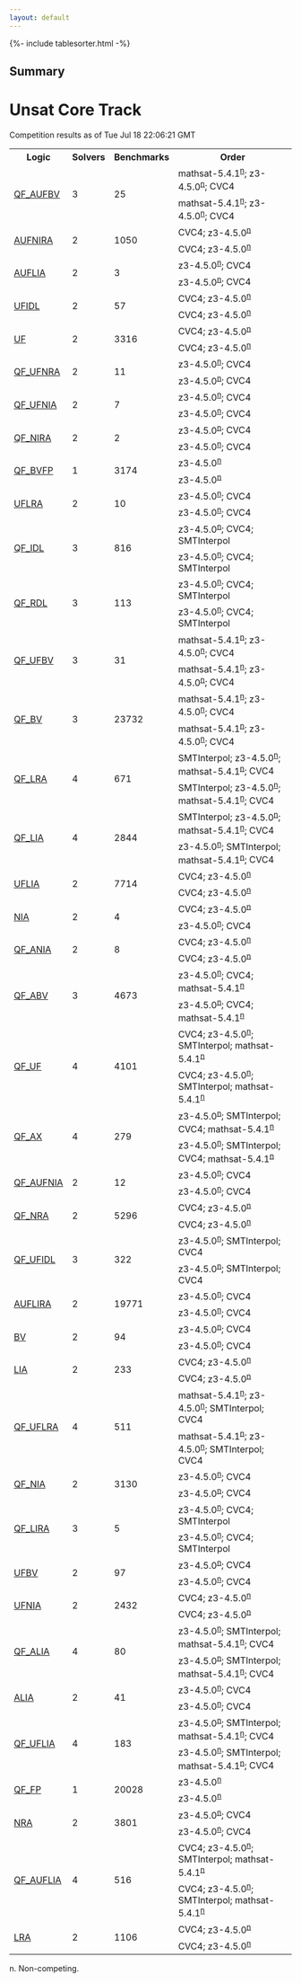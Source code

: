 ```yaml
---
layout: default
---
```

{%- include tablesorter.html -%}

## Summary

<H1>Unsat Core Track</H1>Competition results as of Tue Jul 18 22:06:21 GMT

<table>
<tr class="center">
<th>Logic</th>
<th>Solvers</th>
<th>Benchmarks</th>
<th>Order</th>
</tr>
<tr>
<td rowspan="4"><a href="QF_AUFBV-ucore.html">QF_AUFBV</a>
</td>
<td rowspan="4">3</td>
<td rowspan="4">25</td>
<td><span class="non-competing-grey">mathsat-5.4.1<SUP><a href="#fn">n</a></SUP></span>; <span class="non-competing-grey">z3-4.5.0<SUP><a href="#fn">n</a></SUP></span>; CVC4</td>
</tr>
<tr>
<td><span class="non-competing-grey">mathsat-5.4.1<SUP><a href="#fn">n</a></SUP></span>; <span class="non-competing-grey">z3-4.5.0<SUP><a href="#fn">n</a></SUP></span>; CVC4</td>
</tr>
<tr>
</tr>
<tr>
</tr>
<tr>
<td rowspan="4"><a href="AUFNIRA-ucore.html">AUFNIRA</a>
</td>
<td rowspan="4">2</td>
<td rowspan="4">1050</td>
<td>CVC4; <span class="non-competing-grey">z3-4.5.0<SUP><a href="#fn">n</a></SUP></span>
</td>
</tr>
<tr>
<td>CVC4; <span class="non-competing-grey">z3-4.5.0<SUP><a href="#fn">n</a></SUP></span>
</td>
</tr>
<tr>
</tr>
<tr>
</tr>
<tr>
<td rowspan="4"><a href="AUFLIA-ucore.html">AUFLIA</a>
</td>
<td rowspan="4">2</td>
<td rowspan="4">3</td>
<td><span class="non-competing-grey">z3-4.5.0<SUP><a href="#fn">n</a></SUP></span>; CVC4</td>
</tr>
<tr>
<td><span class="non-competing-grey">z3-4.5.0<SUP><a href="#fn">n</a></SUP></span>; CVC4</td>
</tr>
<tr>
</tr>
<tr>
</tr>
<tr>
<td rowspan="4"><a href="UFIDL-ucore.html">UFIDL</a>
</td>
<td rowspan="4">2</td>
<td rowspan="4">57</td>
<td>CVC4; <span class="non-competing-grey">z3-4.5.0<SUP><a href="#fn">n</a></SUP></span>
</td>
</tr>
<tr>
<td>CVC4; <span class="non-competing-grey">z3-4.5.0<SUP><a href="#fn">n</a></SUP></span>
</td>
</tr>
<tr>
</tr>
<tr>
</tr>
<tr>
<td rowspan="4"><a href="UF-ucore.html">UF</a>
</td>
<td rowspan="4">2</td>
<td rowspan="4">3316</td>
<td>CVC4; <span class="non-competing-grey">z3-4.5.0<SUP><a href="#fn">n</a></SUP></span>
</td>
</tr>
<tr>
<td>CVC4; <span class="non-competing-grey">z3-4.5.0<SUP><a href="#fn">n</a></SUP></span>
</td>
</tr>
<tr>
</tr>
<tr>
</tr>
<tr>
<td rowspan="4"><a href="QF_UFNRA-ucore.html">QF_UFNRA</a>
</td>
<td rowspan="4">2</td>
<td rowspan="4">11</td>
<td><span class="non-competing-grey">z3-4.5.0<SUP><a href="#fn">n</a></SUP></span>; CVC4</td>
</tr>
<tr>
<td><span class="non-competing-grey">z3-4.5.0<SUP><a href="#fn">n</a></SUP></span>; CVC4</td>
</tr>
<tr>
</tr>
<tr>
</tr>
<tr>
<td rowspan="4"><a href="QF_UFNIA-ucore.html">QF_UFNIA</a>
</td>
<td rowspan="4">2</td>
<td rowspan="4">7</td>
<td><span class="non-competing-grey">z3-4.5.0<SUP><a href="#fn">n</a></SUP></span>; CVC4</td>
</tr>
<tr>
<td><span class="non-competing-grey">z3-4.5.0<SUP><a href="#fn">n</a></SUP></span>; CVC4</td>
</tr>
<tr>
</tr>
<tr>
</tr>
<tr>
<td rowspan="4"><a href="QF_NIRA-ucore.html">QF_NIRA</a>
</td>
<td rowspan="4">2</td>
<td rowspan="4">2</td>
<td><span class="non-competing-grey">z3-4.5.0<SUP><a href="#fn">n</a></SUP></span>; CVC4</td>
</tr>
<tr>
<td><span class="non-competing-grey">z3-4.5.0<SUP><a href="#fn">n</a></SUP></span>; CVC4</td>
</tr>
<tr>
</tr>
<tr>
</tr>
<tr>
<td rowspan="4"><a href="QF_BVFP-ucore.html">QF_BVFP</a>
</td>
<td rowspan="4">1</td>
<td rowspan="4">3174</td>
<td><span class="non-competing-grey">z3-4.5.0<SUP><a href="#fn">n</a></SUP></span>
</td>
</tr>
<tr>
<td><span class="non-competing-grey">z3-4.5.0<SUP><a href="#fn">n</a></SUP></span>
</td>
</tr>
<tr>
</tr>
<tr>
</tr>
<tr>
<td rowspan="4"><a href="UFLRA-ucore.html">UFLRA</a>
</td>
<td rowspan="4">2</td>
<td rowspan="4">10</td>
<td><span class="non-competing-grey">z3-4.5.0<SUP><a href="#fn">n</a></SUP></span>; CVC4</td>
</tr>
<tr>
<td><span class="non-competing-grey">z3-4.5.0<SUP><a href="#fn">n</a></SUP></span>; CVC4</td>
</tr>
<tr>
</tr>
<tr>
</tr>
<tr>
<td rowspan="4"><a href="QF_IDL-ucore.html">QF_IDL</a>
</td>
<td rowspan="4">3</td>
<td rowspan="4">816</td>
<td><span class="non-competing-grey">z3-4.5.0<SUP><a href="#fn">n</a></SUP></span>; CVC4; SMTInterpol</td>
</tr>
<tr>
<td><span class="non-competing-grey">z3-4.5.0<SUP><a href="#fn">n</a></SUP></span>; CVC4; SMTInterpol</td>
</tr>
<tr>
</tr>
<tr>
</tr>
<tr>
<td rowspan="4"><a href="QF_RDL-ucore.html">QF_RDL</a>
</td>
<td rowspan="4">3</td>
<td rowspan="4">113</td>
<td><span class="non-competing-grey">z3-4.5.0<SUP><a href="#fn">n</a></SUP></span>; CVC4; SMTInterpol</td>
</tr>
<tr>
<td><span class="non-competing-grey">z3-4.5.0<SUP><a href="#fn">n</a></SUP></span>; CVC4; SMTInterpol</td>
</tr>
<tr>
</tr>
<tr>
</tr>
<tr>
<td rowspan="4"><a href="QF_UFBV-ucore.html">QF_UFBV</a>
</td>
<td rowspan="4">3</td>
<td rowspan="4">31</td>
<td><span class="non-competing-grey">mathsat-5.4.1<SUP><a href="#fn">n</a></SUP></span>; <span class="non-competing-grey">z3-4.5.0<SUP><a href="#fn">n</a></SUP></span>; CVC4</td>
</tr>
<tr>
<td><span class="non-competing-grey">mathsat-5.4.1<SUP><a href="#fn">n</a></SUP></span>; <span class="non-competing-grey">z3-4.5.0<SUP><a href="#fn">n</a></SUP></span>; CVC4</td>
</tr>
<tr>
</tr>
<tr>
</tr>
<tr>
<td rowspan="4"><a href="QF_BV-ucore.html">QF_BV</a>
</td>
<td rowspan="4">3</td>
<td rowspan="4">23732</td>
<td><span class="non-competing-grey">mathsat-5.4.1<SUP><a href="#fn">n</a></SUP></span>; <span class="non-competing-grey">z3-4.5.0<SUP><a href="#fn">n</a></SUP></span>; CVC4</td>
</tr>
<tr>
<td><span class="non-competing-grey">mathsat-5.4.1<SUP><a href="#fn">n</a></SUP></span>; <span class="non-competing-grey">z3-4.5.0<SUP><a href="#fn">n</a></SUP></span>; CVC4</td>
</tr>
<tr>
</tr>
<tr>
</tr>
<tr>
<td rowspan="4"><a href="QF_LRA-ucore.html">QF_LRA</a>
</td>
<td rowspan="4">4</td>
<td rowspan="4">671</td>
<td>SMTInterpol; <span class="non-competing-grey">z3-4.5.0<SUP><a href="#fn">n</a></SUP></span>; <span class="non-competing-grey">mathsat-5.4.1<SUP><a href="#fn">n</a></SUP></span>; CVC4</td>
</tr>
<tr>
<td>SMTInterpol; <span class="non-competing-grey">z3-4.5.0<SUP><a href="#fn">n</a></SUP></span>; <span class="non-competing-grey">mathsat-5.4.1<SUP><a href="#fn">n</a></SUP></span>; CVC4</td>
</tr>
<tr>
</tr>
<tr>
</tr>
<tr>
<td rowspan="4"><a href="QF_LIA-ucore.html">QF_LIA</a>
</td>
<td rowspan="4">4</td>
<td rowspan="4">2844</td>
<td>SMTInterpol; <span class="non-competing-grey">z3-4.5.0<SUP><a href="#fn">n</a></SUP></span>; <span class="non-competing-grey">mathsat-5.4.1<SUP><a href="#fn">n</a></SUP></span>; CVC4</td>
</tr>
<tr>
<td><span class="non-competing-grey">z3-4.5.0<SUP><a href="#fn">n</a></SUP></span>; SMTInterpol; <span class="non-competing-grey">mathsat-5.4.1<SUP><a href="#fn">n</a></SUP></span>; CVC4</td>
</tr>
<tr>
</tr>
<tr>
</tr>
<tr>
<td rowspan="4"><a href="UFLIA-ucore.html">UFLIA</a>
</td>
<td rowspan="4">2</td>
<td rowspan="4">7714</td>
<td>CVC4; <span class="non-competing-grey">z3-4.5.0<SUP><a href="#fn">n</a></SUP></span>
</td>
</tr>
<tr>
<td>CVC4; <span class="non-competing-grey">z3-4.5.0<SUP><a href="#fn">n</a></SUP></span>
</td>
</tr>
<tr>
</tr>
<tr>
</tr>
<tr>
<td rowspan="4"><a href="NIA-ucore.html">NIA</a>
</td>
<td rowspan="4">2</td>
<td rowspan="4">4</td>
<td>CVC4; <span class="non-competing-grey">z3-4.5.0<SUP><a href="#fn">n</a></SUP></span>
</td>
</tr>
<tr>
<td><span class="non-competing-grey">z3-4.5.0<SUP><a href="#fn">n</a></SUP></span>; CVC4</td>
</tr>
<tr>
</tr>
<tr>
</tr>
<tr>
<td rowspan="4"><a href="QF_ANIA-ucore.html">QF_ANIA</a>
</td>
<td rowspan="4">2</td>
<td rowspan="4">8</td>
<td>CVC4; <span class="non-competing-grey">z3-4.5.0<SUP><a href="#fn">n</a></SUP></span>
</td>
</tr>
<tr>
<td>CVC4; <span class="non-competing-grey">z3-4.5.0<SUP><a href="#fn">n</a></SUP></span>
</td>
</tr>
<tr>
</tr>
<tr>
</tr>
<tr>
<td rowspan="4"><a href="QF_ABV-ucore.html">QF_ABV</a>
</td>
<td rowspan="4">3</td>
<td rowspan="4">4673</td>
<td><span class="non-competing-grey">z3-4.5.0<SUP><a href="#fn">n</a></SUP></span>; CVC4; <span class="non-competing-grey">mathsat-5.4.1<SUP><a href="#fn">n</a></SUP></span>
</td>
</tr>
<tr>
<td><span class="non-competing-grey">z3-4.5.0<SUP><a href="#fn">n</a></SUP></span>; CVC4; <span class="non-competing-grey">mathsat-5.4.1<SUP><a href="#fn">n</a></SUP></span>
</td>
</tr>
<tr>
</tr>
<tr>
</tr>
<tr>
<td rowspan="4"><a href="QF_UF-ucore.html">QF_UF</a>
</td>
<td rowspan="4">4</td>
<td rowspan="4">4101</td>
<td>CVC4; <span class="non-competing-grey">z3-4.5.0<SUP><a href="#fn">n</a></SUP></span>; SMTInterpol; <span class="non-competing-grey">mathsat-5.4.1<SUP><a href="#fn">n</a></SUP></span>
</td>
</tr>
<tr>
<td>CVC4; <span class="non-competing-grey">z3-4.5.0<SUP><a href="#fn">n</a></SUP></span>; SMTInterpol; <span class="non-competing-grey">mathsat-5.4.1<SUP><a href="#fn">n</a></SUP></span>
</td>
</tr>
<tr>
</tr>
<tr>
</tr>
<tr>
<td rowspan="4"><a href="QF_AX-ucore.html">QF_AX</a>
</td>
<td rowspan="4">4</td>
<td rowspan="4">279</td>
<td><span class="non-competing-grey">z3-4.5.0<SUP><a href="#fn">n</a></SUP></span>; SMTInterpol; CVC4; <span class="non-competing-grey">mathsat-5.4.1<SUP><a href="#fn">n</a></SUP></span>
</td>
</tr>
<tr>
<td><span class="non-competing-grey">z3-4.5.0<SUP><a href="#fn">n</a></SUP></span>; SMTInterpol; CVC4; <span class="non-competing-grey">mathsat-5.4.1<SUP><a href="#fn">n</a></SUP></span>
</td>
</tr>
<tr>
</tr>
<tr>
</tr>
<tr>
<td rowspan="4"><a href="QF_AUFNIA-ucore.html">QF_AUFNIA</a>
</td>
<td rowspan="4">2</td>
<td rowspan="4">12</td>
<td><span class="non-competing-grey">z3-4.5.0<SUP><a href="#fn">n</a></SUP></span>; CVC4</td>
</tr>
<tr>
<td><span class="non-competing-grey">z3-4.5.0<SUP><a href="#fn">n</a></SUP></span>; CVC4</td>
</tr>
<tr>
</tr>
<tr>
</tr>
<tr>
<td rowspan="4"><a href="QF_NRA-ucore.html">QF_NRA</a>
</td>
<td rowspan="4">2</td>
<td rowspan="4">5296</td>
<td>CVC4; <span class="non-competing-grey">z3-4.5.0<SUP><a href="#fn">n</a></SUP></span>
</td>
</tr>
<tr>
<td>CVC4; <span class="non-competing-grey">z3-4.5.0<SUP><a href="#fn">n</a></SUP></span>
</td>
</tr>
<tr>
</tr>
<tr>
</tr>
<tr>
<td rowspan="4"><a href="QF_UFIDL-ucore.html">QF_UFIDL</a>
</td>
<td rowspan="4">3</td>
<td rowspan="4">322</td>
<td><span class="non-competing-grey">z3-4.5.0<SUP><a href="#fn">n</a></SUP></span>; SMTInterpol; CVC4</td>
</tr>
<tr>
<td><span class="non-competing-grey">z3-4.5.0<SUP><a href="#fn">n</a></SUP></span>; SMTInterpol; CVC4</td>
</tr>
<tr>
</tr>
<tr>
</tr>
<tr>
<td rowspan="4"><a href="AUFLIRA-ucore.html">AUFLIRA</a>
</td>
<td rowspan="4">2</td>
<td rowspan="4">19771</td>
<td><span class="non-competing-grey">z3-4.5.0<SUP><a href="#fn">n</a></SUP></span>; CVC4</td>
</tr>
<tr>
<td><span class="non-competing-grey">z3-4.5.0<SUP><a href="#fn">n</a></SUP></span>; CVC4</td>
</tr>
<tr>
</tr>
<tr>
</tr>
<tr>
<td rowspan="4"><a href="BV-ucore.html">BV</a>
</td>
<td rowspan="4">2</td>
<td rowspan="4">94</td>
<td><span class="non-competing-grey">z3-4.5.0<SUP><a href="#fn">n</a></SUP></span>; CVC4</td>
</tr>
<tr>
<td><span class="non-competing-grey">z3-4.5.0<SUP><a href="#fn">n</a></SUP></span>; CVC4</td>
</tr>
<tr>
</tr>
<tr>
</tr>
<tr>
<td rowspan="4"><a href="LIA-ucore.html">LIA</a>
</td>
<td rowspan="4">2</td>
<td rowspan="4">233</td>
<td>CVC4; <span class="non-competing-grey">z3-4.5.0<SUP><a href="#fn">n</a></SUP></span>
</td>
</tr>
<tr>
<td>CVC4; <span class="non-competing-grey">z3-4.5.0<SUP><a href="#fn">n</a></SUP></span>
</td>
</tr>
<tr>
</tr>
<tr>
</tr>
<tr>
<td rowspan="4"><a href="QF_UFLRA-ucore.html">QF_UFLRA</a>
</td>
<td rowspan="4">4</td>
<td rowspan="4">511</td>
<td><span class="non-competing-grey">mathsat-5.4.1<SUP><a href="#fn">n</a></SUP></span>; <span class="non-competing-grey">z3-4.5.0<SUP><a href="#fn">n</a></SUP></span>; SMTInterpol; CVC4</td>
</tr>
<tr>
<td><span class="non-competing-grey">mathsat-5.4.1<SUP><a href="#fn">n</a></SUP></span>; <span class="non-competing-grey">z3-4.5.0<SUP><a href="#fn">n</a></SUP></span>; SMTInterpol; CVC4</td>
</tr>
<tr>
</tr>
<tr>
</tr>
<tr>
<td rowspan="4"><a href="QF_NIA-ucore.html">QF_NIA</a>
</td>
<td rowspan="4">2</td>
<td rowspan="4">3130</td>
<td><span class="non-competing-grey">z3-4.5.0<SUP><a href="#fn">n</a></SUP></span>; CVC4</td>
</tr>
<tr>
<td><span class="non-competing-grey">z3-4.5.0<SUP><a href="#fn">n</a></SUP></span>; CVC4</td>
</tr>
<tr>
</tr>
<tr>
</tr>
<tr>
<td rowspan="4"><a href="QF_LIRA-ucore.html">QF_LIRA</a>
</td>
<td rowspan="4">3</td>
<td rowspan="4">5</td>
<td><span class="non-competing-grey">z3-4.5.0<SUP><a href="#fn">n</a></SUP></span>; CVC4; SMTInterpol</td>
</tr>
<tr>
<td><span class="non-competing-grey">z3-4.5.0<SUP><a href="#fn">n</a></SUP></span>; CVC4; SMTInterpol</td>
</tr>
<tr>
</tr>
<tr>
</tr>
<tr>
<td rowspan="4"><a href="UFBV-ucore.html">UFBV</a>
</td>
<td rowspan="4">2</td>
<td rowspan="4">97</td>
<td><span class="non-competing-grey">z3-4.5.0<SUP><a href="#fn">n</a></SUP></span>; CVC4</td>
</tr>
<tr>
<td><span class="non-competing-grey">z3-4.5.0<SUP><a href="#fn">n</a></SUP></span>; CVC4</td>
</tr>
<tr>
</tr>
<tr>
</tr>
<tr>
<td rowspan="4"><a href="UFNIA-ucore.html">UFNIA</a>
</td>
<td rowspan="4">2</td>
<td rowspan="4">2432</td>
<td>CVC4; <span class="non-competing-grey">z3-4.5.0<SUP><a href="#fn">n</a></SUP></span>
</td>
</tr>
<tr>
<td>CVC4; <span class="non-competing-grey">z3-4.5.0<SUP><a href="#fn">n</a></SUP></span>
</td>
</tr>
<tr>
</tr>
<tr>
</tr>
<tr>
<td rowspan="4"><a href="QF_ALIA-ucore.html">QF_ALIA</a>
</td>
<td rowspan="4">4</td>
<td rowspan="4">80</td>
<td><span class="non-competing-grey">z3-4.5.0<SUP><a href="#fn">n</a></SUP></span>; SMTInterpol; <span class="non-competing-grey">mathsat-5.4.1<SUP><a href="#fn">n</a></SUP></span>; CVC4</td>
</tr>
<tr>
<td><span class="non-competing-grey">z3-4.5.0<SUP><a href="#fn">n</a></SUP></span>; SMTInterpol; <span class="non-competing-grey">mathsat-5.4.1<SUP><a href="#fn">n</a></SUP></span>; CVC4</td>
</tr>
<tr>
</tr>
<tr>
</tr>
<tr>
<td rowspan="4"><a href="ALIA-ucore.html">ALIA</a>
</td>
<td rowspan="4">2</td>
<td rowspan="4">41</td>
<td><span class="non-competing-grey">z3-4.5.0<SUP><a href="#fn">n</a></SUP></span>; CVC4</td>
</tr>
<tr>
<td><span class="non-competing-grey">z3-4.5.0<SUP><a href="#fn">n</a></SUP></span>; CVC4</td>
</tr>
<tr>
</tr>
<tr>
</tr>
<tr>
<td rowspan="4"><a href="QF_UFLIA-ucore.html">QF_UFLIA</a>
</td>
<td rowspan="4">4</td>
<td rowspan="4">183</td>
<td><span class="non-competing-grey">z3-4.5.0<SUP><a href="#fn">n</a></SUP></span>; SMTInterpol; <span class="non-competing-grey">mathsat-5.4.1<SUP><a href="#fn">n</a></SUP></span>; CVC4</td>
</tr>
<tr>
<td><span class="non-competing-grey">z3-4.5.0<SUP><a href="#fn">n</a></SUP></span>; SMTInterpol; <span class="non-competing-grey">mathsat-5.4.1<SUP><a href="#fn">n</a></SUP></span>; CVC4</td>
</tr>
<tr>
</tr>
<tr>
</tr>
<tr>
<td rowspan="4"><a href="QF_FP-ucore.html">QF_FP</a>
</td>
<td rowspan="4">1</td>
<td rowspan="4">20028</td>
<td><span class="non-competing-grey">z3-4.5.0<SUP><a href="#fn">n</a></SUP></span>
</td>
</tr>
<tr>
<td><span class="non-competing-grey">z3-4.5.0<SUP><a href="#fn">n</a></SUP></span>
</td>
</tr>
<tr>
</tr>
<tr>
</tr>
<tr>
<td rowspan="4"><a href="NRA-ucore.html">NRA</a>
</td>
<td rowspan="4">2</td>
<td rowspan="4">3801</td>
<td><span class="non-competing-grey">z3-4.5.0<SUP><a href="#fn">n</a></SUP></span>; CVC4</td>
</tr>
<tr>
<td><span class="non-competing-grey">z3-4.5.0<SUP><a href="#fn">n</a></SUP></span>; CVC4</td>
</tr>
<tr>
</tr>
<tr>
</tr>
<tr>
<td rowspan="4"><a href="QF_AUFLIA-ucore.html">QF_AUFLIA</a>
</td>
<td rowspan="4">4</td>
<td rowspan="4">516</td>
<td>CVC4; <span class="non-competing-grey">z3-4.5.0<SUP><a href="#fn">n</a></SUP></span>; SMTInterpol; <span class="non-competing-grey">mathsat-5.4.1<SUP><a href="#fn">n</a></SUP></span>
</td>
</tr>
<tr>
<td>CVC4; <span class="non-competing-grey">z3-4.5.0<SUP><a href="#fn">n</a></SUP></span>; SMTInterpol; <span class="non-competing-grey">mathsat-5.4.1<SUP><a href="#fn">n</a></SUP></span>
</td>
</tr>
<tr>
</tr>
<tr>
</tr>
<tr>
<td rowspan="4"><a href="LRA-ucore.html">LRA</a>
</td>
<td rowspan="4">2</td>
<td rowspan="4">1106</td>
<td>CVC4; <span class="non-competing-grey">z3-4.5.0<SUP><a href="#fn">n</a></SUP></span>
</td>
</tr>
<tr>
<td>CVC4; <span class="non-competing-grey">z3-4.5.0<SUP><a href="#fn">n</a></SUP></span>
</td>
</tr>
<tr>
</tr>
<tr>
</tr>
</table><span id="fn"> n. Non-competing.</span>


